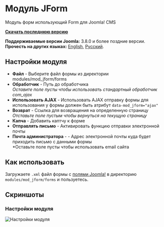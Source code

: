 # Модуль JForm
Модуль форм использующий Form для Joomla! CMS

**[Скачать последнюю версию](https://github.com/Septdir/mod_jform/releases/latest)**   

**Поддерживаемые версии Joomla:** 3.8.0 и более поздние версии.  
**Прочесть на других языках:**
[English](https://github.com/Septdir/mod_jform/blob/master/README.md), 
[Русский](https://github.com/Septdir/mod_jform/blob/master/README.ru-RU.md).


## Настройки модуля
* **Файл** - Выберите файл формы из директории modules/mod_jform/forms
* **Обработчик** - Путь до обработчика  
*Оставите поле пусты чтобы использовать стандартный обработчик com_ajax*
* **Использовать AJAX** - Использовать AJAX отправку формы для использования у формы должен быть атрибут `data-mod_jform="ajax"`
* **Возврат** - Ссылка для возвращения на определенную страницу  
*Отставьте поле пустым чтобы вернуться на текущую страницу*
* **Капча** - Добавить каптчу к форме
* **Отправлять письмо** - Активировать функцию отправки электронной почты
* **Почта администратора** - - Адрес электронной почты куда будет приходить письмо с данными формы  
*Оставьте поле пусты чтобы использовать email сайта


## Как использовать
Загружаете `.xml` файл формы с [полями Joomla!](https://docs.joomla.org/Form_field) в директорию `modules/mod_jform/forms` и пользуетесь. 


## Скриншоты
### Настройки модуля
![Настройки модуля](https://septdir.ru/images/blog/41/params-ru.jpg)
